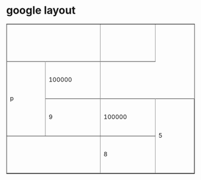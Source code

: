 <html> 
 <head> 
  <h1>google layout</h1> 
</head> 
 <body> 
   <table border="1"> 
   <tr>
      <th colspan="2" width="450" height="100"></th>
      <th width="450" height="100"></th>
   </tr>
    <tr>
      <td rowspan="4" width="450" height="100">p</td>
    </tr>
   <tr>
      <td width="450" height="100">100000</td>
   </tr>
   <tr> 
      <td rowspan="2" width="450" height="100">9</td>
 </tr>
   <tr>
      <td width="450" height="100">100000</td>
     <td rowspan="2" width="450" height="100">5</td>
   </tr>
   <tr>
    <td colspan="2"></td>
    <td width="450" height="100">8</td>
    </tr>
</table>
</body>
</html>
